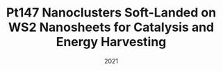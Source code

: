 ---
title: "Pt147 Nanoclusters Soft-Landed on WS2 Nanosheets for Catalysis and Energy Harvesting"
collection: publications
permalink: /publication/006-pt147-ws2
excerpt: '
<p align="left">
  <img width="220" height="" src="/images/006-pt147-ws2-cover.jpeg">
  <img width="280" height="" src="/images/006-pt147-ws2-1.gif">
</p>'
date: 2021
journal: ACS Appl. Nano Mater.
paperurl: 'https://doi.org/10.1021/acsanm.1c02683'
---